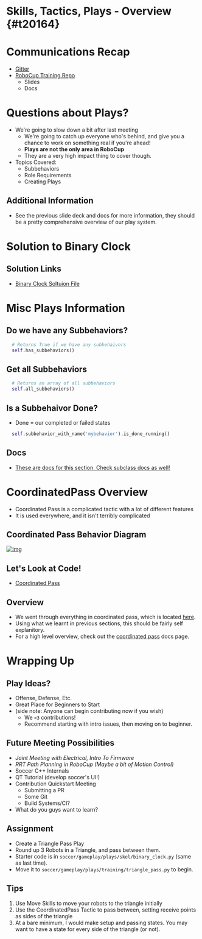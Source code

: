 # Skills, Tactics, Plays - Overview {#t20164}


# Communications Recap

-   [Gitter](https://gitter.im/RoboJackets/robocup-software)
-   [RoboCup Training Repo](https://github.com/RoboJackets//robocup-training)
    -   Slides
    -   Docs


# Questions about Plays?

-   We're going to slow down a bit after last meeting
    -   We're going to catch up everyone who's behind, and give you a chance to work on something real if you're ahead!
    -   **Plays are not the only area in RoboCup**
    -   They are a very high impact thing to cover though.
-   Topics Covered:
    -   Subbehaviors
    -   Role Requirements
    -   Creating Plays


## Additional Information

-   See the previous slide deck and docs for more information, they should be a pretty comprehensive overview of our play system.


# Solution to Binary Clock


## Solution Links

-   [Binary Clock Soltuion File](https://github.com/RoboJackets/robocup-software/blob/720645581718e52bc174275843fd7d114edf0543/soccer/gameplay/plays/training/binary_clock.py)


# Misc Plays Information


## Do we have any Subbehaviors?

```python
  # Returns True if we have any subbehaivors
  self.has_subbehaviors()
```


## Get all Subbehaviors

```python
  # Returns an array of all subbehaviors
  self.all_subbehaviors()
```


## Is a Subbehaivor Done?

-   Done = our completed or failed states

```python
  self.subbehavior_with_name('mybehavior').is_done_running()
```


## Docs

-   [These are docs for this section. Check subclass docs as well!](https://robojackets.github.io/robocup-software/classgameplay_1_1behavior_1_1_behavior.html)


# CoordinatedPass Overview

-   Coordinated Pass is a complicated tactic with a lot of different features
-   It is used everywhere, and it isn't terribly complicated


## Coordinated Pass Behavior Diagram

[![img](https://i.imgur.com/Det1VDj.png)](https://i.imgur.com/undefined.png)


## Let's Look at Code!

-   [Coordinated Pass](https://github.com/RoboJackets/robocup-software/blob/720645581718e52bc174275843fd7d114edf0543/soccer/gameplay/tactics/coordinated_pass.py)


## Overview

-   We went through everything in coordinated pass, which is located [here](https://github.com/RoboJackets/robocup-software/blob/master/soccer/gameplay/tactics/coordinated_pass.py).
-   Using what we learnt in previous sections, this should be fairly self explanitory.
-   For a high level overview, check out the [coordinated pass](https://robojackets.github.io/robocup-software/classgameplay_1_1tactics_1_1coordinated__pass_1_1_coordinated_pass.html) docs page.


# Wrapping Up


## Play Ideas?

-   Offense, Defense, Etc.
-   Great Place for Beginners to Start
-   (side note: Anyone can begin contributing now if you wish)
    -   We `<3` contributions!
    -   Recommend starting with intro issues, then moving on to beginner.


## Future Meeting Possibilities

-   *Joint Meeting with Electrical, Intro To Firmware*
-   *RRT Path Planning in RoboCup (Maybe a bit of Motion Control)*
-   Soccer C++ Internals
-   QT Tutorial (develop soccer's UI!)
-   Contribution Quickstart Meeting
    -   Submitting a PR
    -   Some Git
    -   Build Systems/CI?
-   What do you guys want to learn?


## Assignment

-   Create a Triangle Pass Play
-   Round up 3 Robots in a Triangle, and pass between them.
-   Starter code is in `soccer/gameplay/plays/skel/binary_clock.py` (same as last time).
-   Move it to `soccer/gameplay/plays/training/triangle_pass.py` to begin.


## Tips

1.  Use Move Skills to move your robots to the triangle initially
2.  Use the CoordinatedPass Tactic to pass between, setting receive points as sides of the triangle
3.  At a bare minimum, I would make setup and passing states. You may want to have a state for every side of the triangle (or not).